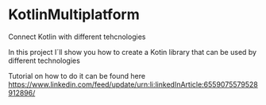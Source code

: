 # KotlinMultiplatform
Connect Kotlin with different tehcnologies

In this project I´ll show you how to create a Kotin library that can be used by different technologies

Tutorial on how to do it can be found here https://www.linkedin.com/feed/update/urn:li:linkedInArticle:6559075579528912896/
